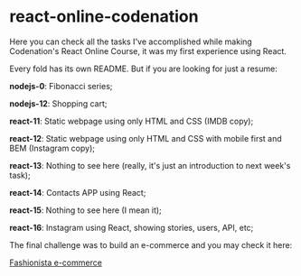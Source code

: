 # react-online-codenation

Here you can check all the tasks I've accomplished while making Codenation's React Online Course, it was my first experience using React.

Every fold has its own README. But if you are looking for just a resume:

**nodejs-0**: Fibonacci series;

**nodejs-12**: Shopping cart;

**react-11**: Static webpage using only HTML and CSS (IMDB copy);

**react-12**: Static webpage using only HTML and CSS with mobile first and BEM (Instagram copy);

**react-13**: Nothing to see here (really, it's just an introduction to next week's task);

**react-14**: Contacts APP using React;

**react-15**: Nothing to see here (I mean it);

**react-16**: Instagram using React, showing stories, users, API, etc;

The final challenge was to build an e-commerce and you may check it here:

[Fashionista e-commerce](https://github.com/sifthedog/fashionista-ecommerce)

